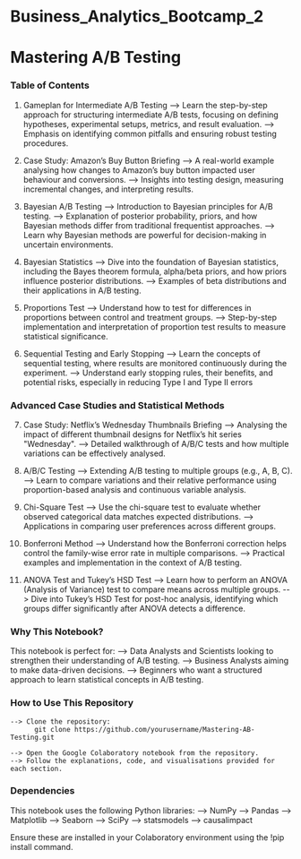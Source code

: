 # Business_Analytics_Bootcamp_2


# Mastering A/B Testing


### Table of Contents

1. Gameplan for Intermediate A/B Testing
    --> Learn the step-by-step approach for structuring intermediate A/B tests, focusing on defining hypotheses, experimental setups, metrics, and result evaluation.
    --> Emphasis on identifying common pitfalls and ensuring robust testing procedures.

2. Case Study: Amazon’s Buy Button Briefing
    --> A real-world example analysing how changes to Amazon’s buy button impacted user behaviour and conversions.
    --> Insights into testing design, measuring incremental changes, and interpreting results.

3. Bayesian A/B Testing
    --> Introduction to Bayesian principles for A/B testing.
    --> Explanation of posterior probability, priors, and how Bayesian methods differ from traditional frequentist approaches.
    --> Learn why Bayesian methods are powerful for decision-making in uncertain environments.

4. Bayesian Statistics
    --> Dive into the foundation of Bayesian statistics, including the Bayes theorem formula, alpha/beta priors, and how priors influence posterior distributions.
    --> Examples of beta distributions and their applications in A/B testing.
   
5. Proportions Test
    --> Understand how to test for differences in proportions between control and treatment groups.
    --> Step-by-step implementation and interpretation of proportion test results to measure statistical significance.

6. Sequential Testing and Early Stopping
    --> Learn the concepts of sequential testing, where results are monitored continuously during the experiment.
    --> Understand early stopping rules, their benefits, and potential risks, especially in reducing Type I and Type II errors


### Advanced Case Studies and Statistical Methods

7. Case Study: Netflix’s Wednesday Thumbnails Briefing
    --> Analysing the impact of different thumbnail designs for Netflix’s hit series "Wednesday".
    --> Detailed walkthrough of A/B/C tests and how multiple variations can be effectively analysed.

8. A/B/C Testing
    --> Extending A/B testing to multiple groups (e.g., A, B, C).
    --> Learn to compare variations and their relative performance using proportion-based analysis and continuous variable analysis.

9. Chi-Square Test
    --> Use the chi-square test to evaluate whether observed categorical data matches expected distributions.
    --> Applications in comparing user preferences across different groups.

10. Bonferroni Method
    --> Understand how the Bonferroni correction helps control the family-wise error rate in multiple comparisons.
    --> Practical examples and implementation in the context of A/B testing.

11. ANOVA Test and Tukey’s HSD Test
    --> Learn how to perform an ANOVA (Analysis of Variance) test to compare means across multiple groups.
    --> Dive into Tukey’s HSD Test for post-hoc analysis, identifying which groups differ significantly after ANOVA detects a difference.


### Why This Notebook?

This notebook is perfect for:
    --> Data Analysts and Scientists looking to strengthen their understanding of A/B testing.
    --> Business Analysts aiming to make data-driven decisions.
    --> Beginners who want a structured approach to learn statistical concepts in A/B testing.


### How to Use This Repository

    --> Clone the repository:
          git clone https://github.com/yourusername/Mastering-AB-Testing.git
      
    --> Open the Google Colaboratory notebook from the repository.
    --> Follow the explanations, code, and visualisations provided for each section.


### Dependencies

This notebook uses the following Python libraries:
    --> NumPy
    --> Pandas
    --> Matplotlib
    --> Seaborn
    --> SciPy
    --> statsmodels
    --> causalimpact

Ensure these are installed in your Colaboratory environment using the !pip install command.
